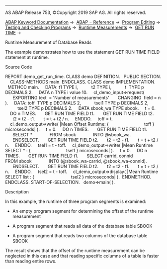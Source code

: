   

* * *

AS ABAP Release 753, ©Copyright 2019 SAP AG. All rights reserved.

[ABAP Keyword Documentation](javascript:call_link\('abenabap.htm'\)) →  [ABAP − Reference](javascript:call_link\('abenabap_reference.htm'\)) →  [Program Editing](javascript:call_link\('abenprogram_editing.htm'\)) →  [Testing and Checking Programs](javascript:call_link\('abenabap_tests.htm'\)) →  [Runtime Measurements](javascript:call_link\('abenabap_runtime_measurements.htm'\)) →  [GET RUN TIME](javascript:call_link\('abapget_run_time.htm'\)) → 

Runtime Measurement of Database Reads

The example demonstrates how to use the statement GET RUN TIME FIELD statement at runtime.

Source Code

REPORT demo\_get\_run\_time.
CLASS demo DEFINITION.
  PUBLIC SECTION.
    CLASS-METHODS main.
ENDCLASS.
CLASS demo IMPLEMENTATION.
  METHOD main.
    DATA: t1 TYPE i,
          t2 TYPE i,
          t  TYPE p DECIMALS 2.
    DATA n TYPE i value 10.
    cl\_demo\_input=>request(
      EXPORTING text  = 'Number of measurements'
      CHANGING  field = n ).
    DATA: toff  TYPE p DECIMALS 2,
          tsel1 TYPE p DECIMALS 2,
          tsel2 TYPE p DECIMALS 2.
    DATA sbook\_wa TYPE sbook.
    t = 0.
    DO n TIMES.
      GET RUN TIME FIELD t1.
      GET RUN TIME FIELD t2.
      t2 = t2 - t1.
      t = t + t2 / n.
    ENDDO.
    toff = t.
    cl\_demo\_output=>write( |Mean Offset Runtime: {
                            toff } microseconds| ).
    t = 0.
    DO n TIMES.
      GET RUN TIME FIELD t1.
      SELECT \*
             FROM sbook
             INTO @sbook\_wa.
      ENDSELECT.
      GET RUN TIME FIELD t2.
      t2 = t2 - t1.
      t = t + t2 / n.
    ENDDO.
    tsel1 = t - toff.
    cl\_demo\_output=>write( |Mean Runtime SELECT \* : {
                            tsel1 } microseconds| ).
    t = 0.
    DO n TIMES.
      GET RUN TIME FIELD t1.
      SELECT carrid, connid
             FROM sbook
             INTO (@sbook\_wa-carrid, @sbook\_wa-connid).
      ENDSELECT.
      GET RUN TIME FIELD t2.
      t2 = t2 - t1.
      t = t + t2 / n.
    ENDDO.
    tsel2 = t - toff.
    cl\_demo\_output=>display( |Mean Runtime SELECT list : {
                             tsel2 } microseconds| ).  ENDMETHOD.
ENDCLASS.
START-OF-SELECTION.
  demo=>main( ).

Description

In this example, the runtime of three program segments is examined:

-   An empty program segment for determining the offset of the runtime measurement

-   A program segment that reads all data of the database table SBOOK

-   A program segment that reads two columns of the database table SBOOK

The result shows that the offset of the runtime measurement can be neglected in this case and that reading specific columns of a table is faster than reading entire rows.